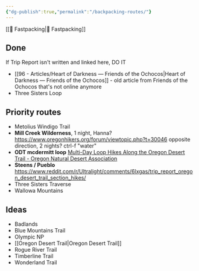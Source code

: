 ```yaml
---
{"dg-publish":true,"permalink":"/backpacking-routes/"}
---
```



[[📘 Fastpacking\|📘 Fastpacking]]

## Done

If Trip Report isn't written and linked here, DO IT

* [[96 - Articles/Heart of Darkness — Friends of the Ochocos\|Heart of Darkness — Friends of the Ochocos]] - old article from Friends of the Ochocos that's not online anymore
* Three Sisters Loop

## Priority routes

* Metolius Windigo Trail
* **Mill Creek Wilderness**, 1 night, Hanna? https://www.oregonhikers.org/forum/viewtopic.php?t=30046 opposite direction, 2 nights? ctrl-f "water"
* **ODT mcdermitt loop** [Multi-Day Loop Hikes Along the Oregon Desert Trail - Oregon Natural Desert Association](https://onda.org/2021/08/oregon-desert-trail-loop-hikes/)
* **Steens / Pueblo** https://www.reddit.com/r/Ultralight/comments/6lxgas/trip_report_oregon_desert_trail_section_hikes/
* Three Sisters Traverse
* Wallowa Mountains

## Ideas

* Badlands
* Blue Mountains Trail
* Olympic NP
* [[Oregon Desert Trail\|Oregon Desert Trail]]
* Rogue River Trail
* Timberline Trail
* Wonderland Trail